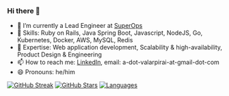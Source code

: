 ### Hi there 👋

<!--
**valarpirai/valarpirai** is a ✨ _special_ ✨ repository because its `README.md` (this file) appears on your GitHub profile.

Here are some ideas to get you started:
-->

- 🔭 I’m currently a Lead Engineer at [SuperOps](https://www.superops.com/)
- 🌱 Skills: Ruby on Rails, Java Spring Boot, Javascript, NodeJS, Go, Kubernetes, Docker, AWS, MySQL, Redis
- 🌱 Expertise: Web application development, Scalability & high-availability, Product Design & Engineering
- 📫 How to reach me: [LinkedIn](https://www.linkedin.com/in/valarpirai), email: a-dot-valarpirai-at-gmail-dot-com
- 😄 Pronouns: he/him


[![GitHub Streak](http://github-readme-streak-stats.herokuapp.com?user=valarpirai)](https://git.io/streak-stats)
[![GitHub Stars](https://github-readme-stats.vercel.app/api?username=valarpirai)]()
[![Languages](https://github-readme-stats.vercel.app/api/top-langs/?username=valarpirai)]()
